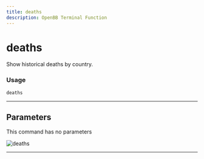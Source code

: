```yaml
---
title: deaths
description: OpenBB Terminal Function
---
```


# deaths

Show historical deaths by country.

### Usage

```python
deaths
```

---

## Parameters

This command has no parameters


![deaths](https://user-images.githubusercontent.com/46355364/153897766-73a8e2ee-c4e6-40d3-a65d-8b116efdacfa.png)

---
